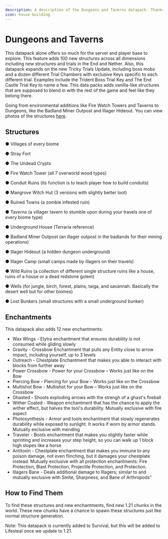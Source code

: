 ```yaml
---
description: A description of the Dungeons and Taverns datapack. Thanks OcularFool68!
icon: house-building
---
```


# Dungeons and Taverns

This datapack alone offers so much for the server and player base to explore. This feature adds 100 new structures across all dimensions including new structures and trials in the End and Nether. Also, this datapack expands on the new Tricky Trials Update, including boss mobs and a dozen different Trial Chambers with exclusive Keys specific to each different trial. Examples include the Trident Boss Trial Key and The End Castle Trial Key to name a few. This data packs adds vanilla-like structures that are supposed to blend in with the rest of the game and feel like they belong there.

Going from environmental additions like Fire Watch Towers and Taverns to Dungeons, like the Badland Miner Outpost and Illager Hideout. You can view photos of the structures [here](https://modrinth.com/datapack/dungeons-and-taverns/gallery).

## Structures

● Villages of every biome&#x20;

● Stray Fort&#x20;

● The Undead Crypts&#x20;

● Fire Watch Tower (all 7 overworld wood types)&#x20;

● Conduit Ruins (its function is to teach player how to build conduits)&#x20;

● Mangrove Witch Hut (3 versions with slightly better loot)&#x20;

● Ruined Towns (a zombie infested ruin)&#x20;

● Taverns (a villager tavern to stumble upon during your travels one of every biome type)&#x20;

● Underground House (Terraria reference)&#x20;

● Badland Miner Outpost (an illager outpost in the badlands for their mining operations)&#x20;

● Illager Hideout (a hidden dungeon underground)&#x20;

● Illager Camp (small camps made by illagers on their travels)&#x20;

● Wild Ruins (a collection of different single structure ruins like a house, ruins of a house or a dead redstone golem)&#x20;

● Wells (for jungle, birch, forest, plains, taiga, and savannah. Basically the desert well but for other biomes)&#x20;

● Lost Bunkers (small structures with a small underground bunker)&#x20;

## Enchantments

This datapack also adds 12 new enchantments:

* Wax Wings - Elytra enchantment that ensures durability is not consumed while gliding slowly
* Gravity - Crossbow Enchantment that pulls any Entity close to arrow impact, including yourself, up to 3 levels
* Outreach - Chestplate Enchantment that makes you able to interact with blocks from further away
* Power Crossbow - Power for your Crossbow – Works just like on the Bow
* Piercing Bow - Piercing for your Bow – Works just like on the Crossbow
* Multishot Bow - Multishot for your Bow – Works just like on the Crossbow
* Ghasted - Shoots exploding arrows with the strengh of a ghast's fireball
* Wither Coated - Weapon enchantment that has the chance to apply the wither effect, but halves the tool's durability. Mutually exclusive with fire aspect
* Photosynthesis - Armor and tools enchantment that slowly regenerates durability while exposed to sunlight. It works if worn by armor stands. Mutually exclusive with mending
* Traveler - Boots enchantment that makes you slightly faster while sprinting and increases your step height, so you can walk up 1 block high slopes like a horse
* Antitoxin - Chestplate enchantment that makes you immune to any poison damage, not even flinching, but it damages your chestplate instead. Mutually exclusive with all protection enchantments: Fire Protection, Blast Protection, Projectile Protection, and Protection.
* Illagers Bane - Deals additional damage to Illagers; similar to and mutually exclusive with Smite, Sharpness, and Bane of Arthropods”

## How to Find Them

To find these structures and new enchantments, find new 1.21 chunks in the world. These new chunks have a chance to spawn these structures just like normal structure generation.

Note: This datapack is currently added to Survival, but this will be added to Lifesteal once we update to 1.21.

